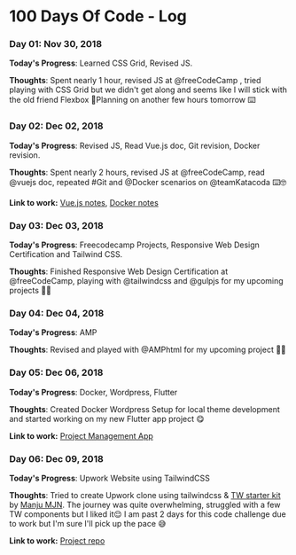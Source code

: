 # 100 Days Of Code - Log

### Day 01: Nov 30, 2018

**Today's Progress**: Learned CSS Grid, Revised JS.

**Thoughts**: Spent nearly 1 hour, revised JS at @freeCodeCamp , tried playing with CSS Grid but we didn't get along and seems like I will stick with the old friend Flexbox 🤣Planning on another few hours tomorrow ⌨️

### Day 02: Dec 02, 2018

**Today's Progress**: Revised JS, Read Vue.js doc, Git revision, Docker revision.

**Thoughts**: Spent nearly 2 hours, revised JS at @freeCodeCamp, read @vuejs doc, repeated #Git and @Docker scenarios on @teamKatacoda ⌨️🤓

**Link to work:** [Vue.js notes](https://goo.gl/9XezV9), [Docker notes](https://www.notion.so/raunakhajela/Docker-c80a56a037fc4b0ba170dfb6389de8b5)

### Day 03: Dec 03, 2018

**Today's Progress**: Freecodecamp Projects, Responsive Web Design Certification and Tailwind CSS.

**Thoughts**: Finished Responsive Web Design Certification at @freeCodeCamp, playing with @tailwindcss and @gulpjs for my upcoming projects 🖖🥤

### Day 04: Dec 04, 2018

**Today's Progress**: AMP

**Thoughts**: Revised and played with @AMPhtml for my upcoming project 🖖📱

### Day 05: Dec 06, 2018

**Today's Progress**: Docker, Wordpress, Flutter

**Thoughts**: Created Docker Wordpress Setup for local theme development and started working on my new Flutter app project 😋

**Link to work:** [Project Management App](https://github.com/raunakhajela/project-management-app)

### Day 06: Dec 09, 2018

**Today's Progress**: Upwork Website using TailwindCSS

**Thoughts**: Tried to create Upwork clone using tailwindcss & [TW starter kit](https://github.com/manjumjn/gulp-with-tailwindcss) by [Manju MJN](https://github.com/manjumjn/). The journey was quite overwhelming, struggled with a few TW components but I liked it😌 I am past 2 days for this code challenge due to work but I'm sure I'll pick up the pace 😅

**Link to work:** [Project repo](https://github.com/raunakhajela/tw-upwork)


